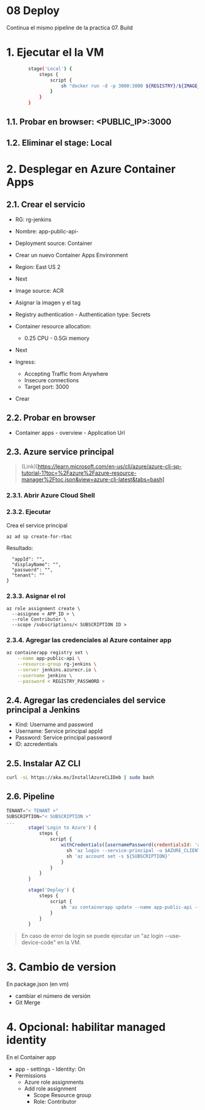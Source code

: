 # 08 Deploy <!-- omit in toc -->

Continua el mismo pipeline de la practica 07. Build
# 1. Ejecutar el la VM
```sh
        stage('Local') {
            steps {
                script {
                    sh "docker run -d -p 3000:3000 ${REGISTRY}/${IMAGE_NAME}:${VERSION}"
                }
            }
        }
```
## 1.1. Probar en browser: <PUBLIC_IP>:3000

## 1.2. Eliminar el stage: Local

# 2. Desplegar en Azure Container Apps
## 2.1. Crear el servicio
- RG: rg-jenkins
- Nombre: app-public-api-<ESTUDIANTE>
- Deployment source: Container

- Crear un nuevo Container Apps Environment
- Region: East US 2
- Next
- Image source: ACR
- Asignar la imagen y el tag
- Registry authentication - Authentication type: Secrets
- Container resource allocation:
  - 0.25 CPU - 0.5Gi memory
- Next
- Ingress:
  - Accepting Traffic from Anywhere
  - Insecure connections
  - Target port: 3000
- Crear

## 2.2. Probar en browser
- Container apps - overview - Application Url

## 2.3. Azure service principal
> (Link)[https://learn.microsoft.com/en-us/cli/azure/azure-cli-sp-tutorial-1?toc=%2Fazure%2Fazure-resource-manager%2Ftoc.json&view=azure-cli-latest&tabs=bash]


### 2.3.1. Abrir Azure Cloud Shell
### 2.3.2. Ejecutar
Crea el service principal
```
az ad sp create-for-rbac
```
Resultado:
```{
  "appId": "",
  "displayName": "",
  "password": "",
  "tenant": ""
}

```
### 2.3.3. Asignar el rol
```
az role assignment create \
  --assignee < APP_ID > \
  --role Contributor \
  --scope /subscriptions/< SUBSCRIPTION ID >

```

### 2.3.4. Agregar las credenciales al Azure container app
```sh
az containerapp registry set \
    --name app-public-api \
    --resource-group rg-jenkins \
    --server jenkins.azurecr.io \
    --username jenkins \
    --password < REGISTRY_PASSWORD >
```

## 2.4. Agregar las credenciales del service principal a Jenkins
- Kind: Username and password
- Username: Service principal appId
- Password: Service principal password
- ID: azcredentials


## 2.5. Instalar AZ CLI
```sh
curl -sL https://aka.ms/InstallAzureCLIDeb | sudo bash
```

## 2.6. Pipeline
```js
TENANT="< TENANT >"
SUBSCRIPTION="< SUBSCRIPTION >"
...
        stage('Login to Azure') {
            steps {
                script {
                    withCredentials([usernamePassword(credentialsId: 'azcredentials', passwordVariable: 'AZURE_CLIENT_SECRET', usernameVariable: 'AZURE_CLIENT_ID')]) {
                      sh 'az login --service-principal -u $AZURE_CLIENT_ID -p $AZURE_CLIENT_SECRET --tenant ${TENANT}'
                      sh 'az account set -s ${SUBSCRIPTION}'
                    }
                }
            }
        }

        stage('Deploy') {
            steps {
                script {
                    sh 'az containerapp update --name app-public-api --resource-group rg-jenkins --image ${REGISTRY}/${IMAGE_NAME}:${VERSION}'
                }
            }
        }
```
> En caso de error de login se puede ejecutar un "az login --use-device-code" en la VM.


# 3. Cambio de version
En package.json (en vm)
- cambiar el número de versión
- Git Merge



# 4. Opcional: habilitar managed identity
En el Container app
- app - settings - Identity: On
- Permissions
  - Azure role assignments
  - Add role assignment
    - Scope Resource group
    - Role: Contributor
